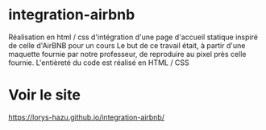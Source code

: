 # integration-airbnb
Réalisation en html / css d'intégration d'une page d'accueil statique inspiré de celle d'AirBNB pour un cours
Le but de ce travail était, à partir d'une maquette fournie par notre professeur, de reproduire au pixel près celle fournie.
L'entièreté du code est réalisé en HTML / CSS
# Voir le site
https://lorys-hazu.github.io/integration-airbnb/
